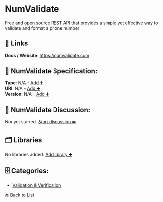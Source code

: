 # NumValidate

Free and open source REST API that provides a simple yet effective way to validate and format a phone number

##  🔗 Links
**Docs / Website**: https://numvalidate.com

## 🧬 NumValidate Specification:
**Type**: N/A - [Add ➕](https://github.com/apis-list/apis-list/edit/main/apis/numvalidate/numvalidate.yaml)  
**URI**: N/A - [Add ➕](https://github.com/apis-list/apis-list/edit/main/apis/numvalidate/numvalidate.yaml)  
**Version**: N/A - [Add ➕](https://github.com/apis-list/apis-list/edit/main/apis/numvalidate/numvalidate.yaml)

## 💬 NumValidate Discussion:
Not yet started. [Start discussion ➡️](https://github.com/apis-list/apis-list/discussions/new)

## 🗂️ Libraries

No libraries added. [Add library ➕](https://github.com/apis-list/apis-list/edit/main/apis/numvalidate/numvalidate.yaml)    


## 🗄️ Categories:
- [Validation & Verification](https://github.com/apis-list/apis-list#validation--verification-)

🔙  [Back to List](https://github.com/apis-list/apis-list)
